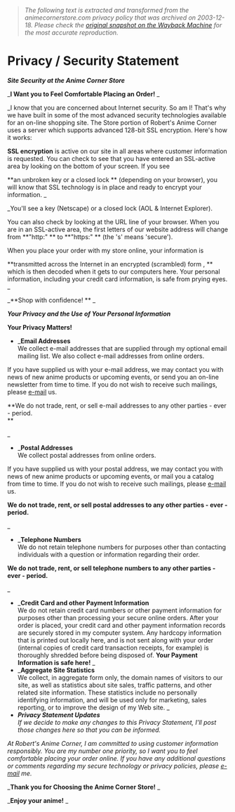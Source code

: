> *The following text is extracted and transformed from the animecornerstore.com privacy policy that was archived on 2003-12-18. Please check the [original snapshot on the Wayback Machine](https://web.archive.org/web/20031218040943id_/http%3A//www.animecornerstore.com/privsecsat.html) for the most accurate reproduction.*

# Privacy / Security Statement

**_Site Security at the Anime Corner Store_**

_**I Want you to Feel Comfortable Placing an Order!** _

_I know that you are concerned about Internet security. So am I! That's why we have built in some of the most advanced security technologies available for an on-line shopping site. The Store portion of Robert's Anime Corner uses a server which supports advanced 128-bit SSL encryption. Here's how it works:

**SSL encryption** is active on our site in all areas where customer information is requested. You can check to see that you have entered an SSL-active area by looking on the bottom of your screen. If you see 

**an unbroken key or a closed lock ** (depending on your browser), you will know that SSL technology is in place and ready to encrypt your information. _

_You'll see a key (Netscape) or a closed lock  (AOL & Internet Explorer).   
  
You can also check by looking at the URL line of your browser. When you are in an SSL-active area, the first letters of our website address will change from  **"http:" ** to  **"https:" ** (the 's' means 'secure'). 

When you place your order with my store online, your information is 

**transmitted across the Internet in an encrypted (scrambled) form , ** which is then decoded when it gets to our computers here. Your personal information, including your credit card information, is safe from prying eyes. _

_**Shop with confidence! ** _

**_Your Privacy and the Use of Your Personal Information_**

**Your Privacy Matters!**   


  * _**Email Addresses**   
We collect e-mail addresses that are supplied through my optional email mailing list. We also collect e-mail addresses from online orders. 

If you have supplied us with your e-mail address, we may contact you with news of new anime products or upcoming events, or send you an on-line newsletter from time to time. If you do not wish to receive such mailings, please [e-mail](mailto:remove@animecorner.com) us.

**We do not trade, rent, or sell e-mail addresses to any other parties - ever - period.  
**

  
_
  * _**Postal Addresses**   
We collect postal addresses from online orders. 

If you have supplied us with your postal address, we may contact you with news of new anime products or upcoming events, or mail you a catalog from time to time. If you do not wish to receive such mailings, please [e-mail](mailto:remove@animecorner.com) us. 

**We do not trade, rent, or sell postal addresses to any other parties - ever - period.**

_
  * _**Telephone Numbers**   
We do not retain telephone numbers for purposes other than contacting individuals with a question or information regarding their order. 

**We do not trade, rent, or sell telephone numbers to any other parties - ever - period.**

_
  * _**Credit Card and other Payment Information**   
We do not retain credit card numbers or other payment information for purposes other than processing your secure online orders. After your order is placed, your credit card and other payment information records are securely stored in my computer system. Any hardcopy information that is printed out locally here, and is not sent along with your order (internal copies of credit card transaction receipts, for example) is thoroughly shredded before being disposed of. **Your Payment Information is safe here!** _
  * _**Aggregate Site Statistics**   
We collect, in aggregate form only, the domain names of visitors to our site, as well as statistics about site sales, traffic patterns, and other related site information. These statistics include no personally identifying information, and will be used only for marketing, sales reporting, or to improve the design of my Web site. _
  * _**Privacy Statement Updates**   
If we decide to make any changes to this Privacy Statement, I'll post those changes here so that you can be informed._



_At Robert's Anime Corner, I am committed to using customer information responsibly. You are my number one priority, so I want you to feel comfortable placing your order online. If you have any additional questions or comments regarding my secure technology or privacy policies, please [e-mail](mailto:bob@animecorner.com) me._

_**Thank you for Choosing the Anime Corner Store!** _

_**Enjoy your anime!** _
